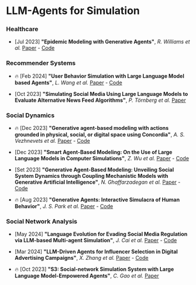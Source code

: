 # LLM-Agents for Simulation


### Healthcare

* [Jul 2023] **"Epidemic Modeling with Generative Agents"**, *R. Williams et al.* [Paper](https://arxiv.org/abs/2307.04986) - [Code](https://github.com/bear96/GABM-Epidemic)

### Recommender Systems

* 🔥 [Feb 2024] **"User Behavior Simulation with Large Language Model based Agents"**, *L. Wang et al.* [Paper](https://arxiv.org/abs/2306.02552) - [Code](https://github.com/RUC-GSAI/YuLan-Rec)

* [Oct 2023] **"Simulating Social Media Using Large Language Models to Evaluate Alternative News Feed Algorithms"**, *P. Törnberg et al.* [Paper](https://arxiv.org/abs/2310.05984)

### Social Dynamics

* 🔥 [Dec 2023] **"Generative agent-based modeling with actions grounded in physical, social, or digital space using Concordia"**, *A. S. Vezhnevets et al.* [Paper](https://arxiv.org/abs/2312.03664) - [Code](https://github.com/google-deepmind/concordia)

* [Dec 2023] **"Smart Agent-Based Modeling: On the Use of Large Language Models in Computer Simulations"**, *Z. Wu et al.* [Paper](https://arxiv.org/abs/2311.06330) - [Code](https://github.com/Roihn/SABM)

* [Set 2023] **"Generative Agent-Based Modeling: Unveiling Social System Dynamics through Coupling Mechanistic Models with Generative Artificial Intelligence"**, *N. Ghaffarzadegan et al.* [Paper](https://arxiv.org/abs/2309.11456) - [Code](https://colab.research.google.com/drive/1lwPKUuoVtfnVudy9UnGiKwGeOXflOl2j?usp=sharing)

* 🔥 [Aug 2023] **"Generative Agents: Interactive Simulacra of Human Behavior"**, *J. S. Park et al.* [Paper](https://arxiv.org/abs/2304.03442) - [Code](https://github.com/joonspk-research/generative_agents)

### Social Network Analysis

* [May 2024] **"Language Evolution for Evading Social Media Regulation via LLM-based Multi-agent Simulation"**, *J. Cai et al.* [Paper](https://arxiv.org/abs/2405.02858) - [Code](https://github.com/BlueLinkX/GA-MAS)

* [Mar 2024] **"LLM-Driven Agents for Influencer Selection in Digital Advertising Campaigns"**, *X. Zhang et al.* [Paper](https://arxiv.org/abs/2403.15105) - [Code](https://anonymous.4open.science/r/IDS-8D8E)

* 🔥 [Oct 2023] **"S3: Social-network Simulation System with Large Language Model-Empowered Agents"**, *C. Gao et al.* [Paper](https://arxiv.org/abs/2307.14984)
